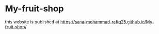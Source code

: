 # My-fruit-shop
this website is published at  https://sana-mohammad-rafiq25.github.io/My-fruit-shop/.
